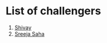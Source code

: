 # List of challengers
1. [Shivay](https://github.com/shivaylamba)
2. [Sreeja Saha](https://github.com/sreejasaha19)